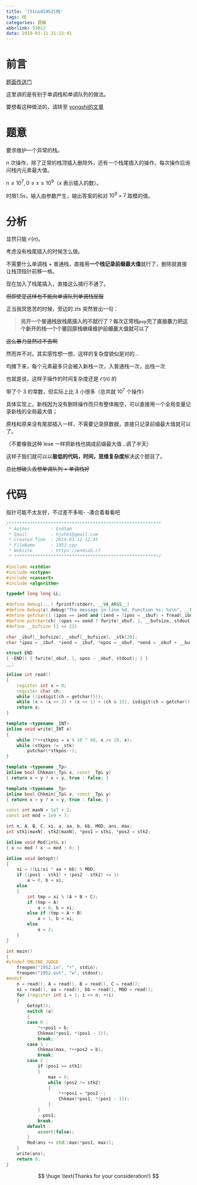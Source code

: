 ```yaml
---
title: '[51nod1952]栈'
tags: 栈
categories: 题解
abbrlink: 53012
date: 2019-03-11 21:12:41
---
```


<script type="text/javascript" src="/js/src/bai.js"></script>

# 前言

[题面传送门](http://www.51nod.com/Challenge/Problem.html#!#problemId=1952)

这里讲的是有别于单调栈和单调队列的做法。

要想看这种做法的，请转至 [yongshi的文章](https://www.cnblogs.com/qrsikno/p/10491661.html)

# 题意

要求维护一个异常的栈。

$n$ 次操作，除了正常的栈顶插入删除外，还有一个栈尾插入的操作，每次操作后询问栈内元素最大值。

$n \le 10^7, 0 \le x \le 10^9$（$x$ 表示插入的数）。

时限1.5s，输入由参数产生，输出答案的和对 $10^9 + 7$ 取模的值。

<!-- more -->

# 分析

显然只能 $\mathcal O(n)$。

考虑没有栈尾插入的时候怎么做。

不需要什么单调栈 + 普通栈，直接用**一个栈记录前缀最大值**就行了，删除就直接让栈顶指针前移一格。

现在加入了栈尾插入，直接这么搞行不通了。

~~但即使是这样也不能向单调队列单调栈屈服~~

正当我冥思苦的时候，旁边的 $\text{zls}$ 突然冒出一句：

> **另开一个普通栈放栈尾插入的不就行了？每次正常栈`pop`完了直接暴力把这个新开的栈一个个塞回原栈继续维护前缀最大值就可以了**

~~这么暴力显然过不去啊~~

然而并不对。其实感性想一想，这样的复杂度貌似是对的...

均摊下来，每个元素最多只会被入新栈一次，入普通栈一次，出栈一次

也就是说，这样子操作的时间复杂度还是 $\mathcal O(n)$ 的

带了个 3 的常数，但实际上比 3 小很多（总共就 $10^7$ 个操作）

具体实现上，新栈因为没有删除操作而只有整体搬空，可以直接用一个全局变量记录新栈的全局最大值；

原栈和原来没有尾部插入一样，不需要记录原数据，直接只记录前缀最大值就可以了。

（不要像我这种 $\text{lese}$ 一样把新栈也搞成前缀最大值...调了半天）

这样子我们就可以以**极低的代码，时间，思维复杂度**解决这个题目了。

~~总比想破头去想单调队列 + 单调栈好~~

# 代码

指针可能不太友好，不过差不多啦- -凑合着看看吧

```cpp
/**********************************************************
 * Author        : EndSaH
 * Email         : hjxhb1@gmail.com
 * Created Time  : 2019-03-11 12:45
 * FileName      : 1952.cpp
 * Website       : https://endsah.cf
 * *******************************************************/

#include <cstdio>
#include <cctype>
#include <cassert>
#include <algorithm>

typedef long long LL;

#define debug(...) fprintf(stderr, __VA_ARGS__)
#define Debug(s) debug("The message in line %d, Function %s: %s\n", __LINE__, __FUNCTION__, s)
#define getchar() (ipos == iend and (iend = (ipos = _ibuf) + fread(_ibuf, 1, __bufsize, stdin), ipos == iend) ? EOF : *ipos++)
#define putchar(ch) (opos == oend ? fwrite(_obuf, 1, __bufsize, stdout), opos = _obuf : 0, *opos++ = (ch))
#define __bufsize (1 << 21)

char _ibuf[__bufsize], _obuf[__bufsize], _stk[20];
char *ipos = _ibuf, *iend = _ibuf, *opos = _obuf, *oend = _obuf + __bufsize, *stkpos = _stk;

struct END
{ ~END() { fwrite(_obuf, 1, opos - _obuf, stdout); } }
__;

inline int read()
{
    register int x = 0;
    register char ch;
    while (!isdigit(ch = getchar()));
    while (x = (x << 3) + (x << 1) + (ch & 15), isdigit(ch = getchar()));
    return x;
}

template <typename _INT>
inline void write(_INT x)
{
    while (*++stkpos = x % 10 ^ 48, x /= 10, x);
    while (stkpos != _stk)
        putchar(*stkpos--);
}

template <typename _Tp>
inline bool Chkmax(_Tp& x, const _Tp& y)
{ return x < y ? x = y, true : false; }

template <typename _Tp>
inline bool Chkmin(_Tp& x, const _Tp& y)
{ return x > y ? x = y, true : false; }

const int maxN = 1e7 + 2;
const int mod = 1e9 + 7;

int n, A, B, C, xi, a, aa, b, bb, MOD, ans, max;
int stk1[maxN], stk2[maxN], *pos1 = stk1, *pos2 = stk2;

inline void Mod(int& x)
{ x >= mod ? x -= mod : 0; }

inline void Getopt()
{
    xi = ((LL)xi * aa + bb) % MOD;
    if ((pos1 - stk1) + (pos2 - stk2) <= 1)
        a = 0, b = xi;
    else
    {
        int tmp = xi % (A + B + C);
        if (tmp < A)
            a = 0, b = xi;
        else if (tmp < A + B)
            a = 1, b = xi;
        else
            a = 2;
    }
}

int main()
{
#ifndef ONLINE_JUDGE
    freopen("1952.in", "r", stdin);
    freopen("1952.out", "w", stdout);
#endif
    n = read(), A = read(), B = read(), C = read();
    xi = read(), aa = read(), bb = read(), MOD = read();
    for (register int i = 1; i <= n; ++i)
    {
        Getopt();
        switch (a)
        {
        case 0 :
            *++pos1 = b;
            Chkmax(*pos1, *(pos1 - 1));
            break;
        case 1 :
            Chkmax(max, *++pos2 = b);
            break;
        case 2 :
            if (pos1 == stk1)
            {
                max = 0;
                while (pos2 != stk2)
                {
                    *++pos1 = *pos2--;
                    Chkmax(*pos1, *(pos1 - 1));
                }
            }
            --pos1;
            break;
        default :
            assert(false);
        }
        Mod(ans += std::max(*pos1, max));
    }
    write(ans);
    return 0;
}
```

$$
\huge \text{Thanks for your consideration!}
$$
